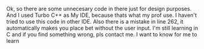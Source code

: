 Ok, so there are some unnecesary code in there just for design purposes.
And I used Turbo C++ as My IDE, because thats what my prof use.
I haven't tried to use this code in other IDE.
Also there is a mistake in line 262, it automatically makes you place bet without the user input.
I'm still learning in C and if you find something wrong, pls contact me. I want to know for me to learn
